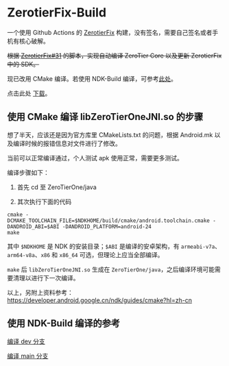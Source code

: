 ZerotierFix-Build
======

一个使用 Github Actions 的 [ZerotierFix](https://github.com/kaaass/ZerotierFix) 构建，没有签名，需要自己签名或者手机有核心破解。

~~根据 [ZerotierFix#31](https://github.com/kaaass/ZerotierFix/issues/31) 的脚本，实现自动编译 ZeroTier Core 以及更新 ZerotierFix 中的 SDK。~~

现已改用 CMake 编译。若使用 NDK-Build 编译，可参考[此处](https://github.com/sffxzzp/ZerotierFix-Build#%E4%BD%BF%E7%94%A8-ndk-build-%E7%BC%96%E8%AF%91%E7%9A%84%E5%8F%82%E8%80%83)。

点击此处 [下载](https://nightly.ore-imo.tk/ZerotierFix-Build)。

使用 CMake 编译 libZeroTierOneJNI.so 的步骤
------

想了半天，应该还是因为官方库里 CMakeLists.txt 的问题，根据 Android.mk 以及编译时候的报错信息对文件进行了修改。

当前可以正常编译通过，个人测试 apk 使用正常，需要更多测试。

编译步骤如下：
1. 首先 cd 至 ZeroTierOne/java

2. 其次执行下面的代码

``` shell
cmake -DCMAKE_TOOLCHAIN_FILE=$NDKHOME/build/cmake/android.toolchain.cmake -DANDROID_ABI=$ABI -DANDROID_PLATFORM=android-24
make
```

其中 `$NDKHOME` 是 NDK 的安装目录；`$ABI` 是编译的安卓架构，有 `armeabi-v7a`、`arm64-v8a`、`x86` 和 `x86_64` 可选，但理论上应当全部编译。

`make` 后 `libZeroTierOneJNI.so` 生成在 `ZeroTierOne/java`，之后编译环境可能需要清理以进行下一次编译。

以上，另附上资料参考：https://developer.android.google.cn/ndk/guides/cmake?hl=zh-cn

使用 NDK-Build 编译的参考
------
[编译 dev 分支](https://github.com/sffxzzp/ZerotierFix-Build/tree/b8b7b28d26f1ada9e272d43dfb7283ccc231fcdd)

[编译 main 分支](https://github.com/sffxzzp/ZerotierFix-Build/tree/94add5f4cc6f0fb8c1237fa9b822708848d9221c)

